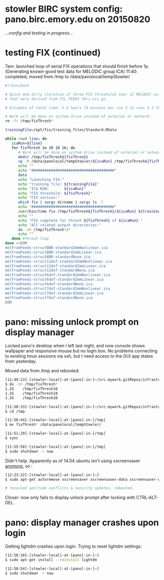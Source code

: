 # stowler BIRC system config: pano.birc.emory.edu on 20150820

_...config and testing in progress..._

# testing FIX (continued)

7am: launched loop of serial FIX operations that should finish before 1p. (Generating known-good test data for MELODIC group ICA)
11:40: completed, moved from /tmp to /data/panolocal/tempStowler/


```bash
#!/bin/bash

# Quick and dirty iteration of three FIX thresholds over 12 MELODIC outputs
# that were derived from FSL FEEDS fmri.nii.gz.

# Estimate of total time: 5.4 hours (9 minutes per run X 12 runs X 3 thresh)

# Work will be done on system drive instead of external or network:
rm -fr /tmp/fixThresh*

trainingFile=/opt/fix/training_files/Standard.RData

while read line; do
   icaRun=${line}
   for fixThresh in 20 18 16; do
      # Work will be done on system drive instead of external or network:
      mkdir /tmp/fixThresh${fixThresh}
      cp -R /data/panolocal/tempStowler/${icaRun} /tmp/fixThresh${fixThresh}/
      echo ""
      echo "######################################"
      date
      echo "Launching FIX:"
      echo "training file: ${trainingFile}"
      echo "ICA RUN:       ${icaRun}"
      echo "FIX threshold: ${fixThresh}"
      echo "FIX version:"
      which fix | xargs dirname | xargs ls -l
      echo "######################################"
      /usr/bin/time fix /tmp/fixThresh${fixThresh}/${icaRun} ${trainingFile} ${fixThresh} -m
      echo ""
      echo "FIX complete for thresh ${fixThresh} of ${icaRun}."
      echo "All related output directories:"
      du -sh /tmp/fixThresh*/*
      echo ""
   done #thresh loop
done <<EOM
melFromFeeds-structBBR-standard2mmNonlinear.ica
melFromFeeds-structBBR-standard2mmLinear.ica
melFromFeeds-structBBR-standardNone.ica
melFromFeeds-struct12dof-standard2mmNonlinear.ica
melFromFeeds-struct12dof-standard2mmLinear.ica
melFromFeeds-struct12dof-standardNone.ica
melFromFeeds-struct6dof-standard2mmNonlinear.ica
melFromFeeds-struct6dof-standard2mmLinear.ica
melFromFeeds-struct6dof-standardNone.ica
melFromFeeds-struct7dof-standard2mmNonlinear.ica
melFromFeeds-struct7dof-standard2mmLinear.ica
melFromFeeds-struct7dof-standardNone.ica
EOM

```

# pano: missing unlock prompt on display manager

Locked pano's desktop when I left last night, and now console shows wallpaper and responsive mouse but no login box. No problems connecting to existing tmux sessions via ssh, but I need access to the GUI app states from yesterday.

Moved data from /tmp and rebooted:
```bash
[11:49:13]-[stowler-local]-at-[pano]-in-[~/src.mywork.gitRepos/infrastructure/config/testMelodic] on master [?]
$ du -sh /tmp/fixThresh*
1.2G    /tmp/fixThresh16
1.2G    /tmp/fixThresh18
1.2G    /tmp/fixThresh20

[11:50:33]-[stowler-local]-at-[pano]-in-[~/src.mywork.gitRepos/infrastructure/config/testMelodic] on master [?]
$ cd /tmp

[11:50:44]-[stowler-local]-at-[pano]-in-[/tmp]
$ mv fixThresh* /data/panolocal/tempStowler/

[11:51:29]-[stowler-local]-at-[pano]-in-[/tmp]
$ sync

[11:55:50]-[stowler-local]-at-[pano]-in-[/tmp]
$ sudo shutdown -r now
```

Didn't help. Apparently as of 14.04 ubuntu isn't using xscreensaver [anymore](http://xubuntu.org/news/screen-locking-in-xubuntu-14-04/), so :
```bash
[12:23:22]-[stowler-local]-at-[pano]-in-[~]
$ sudo apt-get autoremove xscreensaver xscreensaver-data xscreensaver-gl

# resovled aptitude conflicts & security updates, rebooted.
```

Closer: now only fails to display unlock prompt after locking with CTRL-ALT-DEL.


# pano: display manager crashes upon login

Getting lightdm crashes upon login. Trying to reset lightdm settings:

```bash
[12:50:10]-[stowler-local]-at-[pano]-in-[~]
$ sudo apt-get install --reinstall lightdm

[12:50:54]-[stowler-local]-at-[pano]-in-[~]
$ sudo shutdown -r now
```
